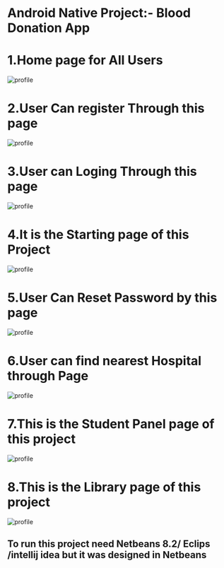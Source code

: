 # Android Native Project:- Blood Donation App
# 1.Home  page for All Users
![profile](https://github.com/Shafique95/Android-Native-Project/blob/main/bloodbank6.png)
# 2.User Can register Through this page
![profile](https://github.com/Shafique95/Android-Native-Project/blob/main/regepage.jpeg)
# 3.User can Loging Through this page
![profile](https://github.com/Shafique95/Android-Native-Project/blob/main/Login.jpeg)
# 4.It is the Starting page of this Project
![profile](https://github.com/Shafique95/Android-Native-Project/blob/main/spalsh.png)
# 5.User Can Reset Password by this page
![profile](https://github.com/Shafique95/Android-Native-Project/blob/main/passresetpage.jpeg)
# 6.User can find nearest Hospital through Page
![profile](https://github.com/Shafique95/Android-Native-Project/blob/main/Using%20map%20to%20find%20nearest%20Hospital%20.png)
# 7.This is the Student Panel  page of this project
![profile]()
# 8.This is the Library  page of this project
![profile]()
## To run this project need Netbeans 8.2/ Eclips /intellij idea but it was designed in Netbeans
